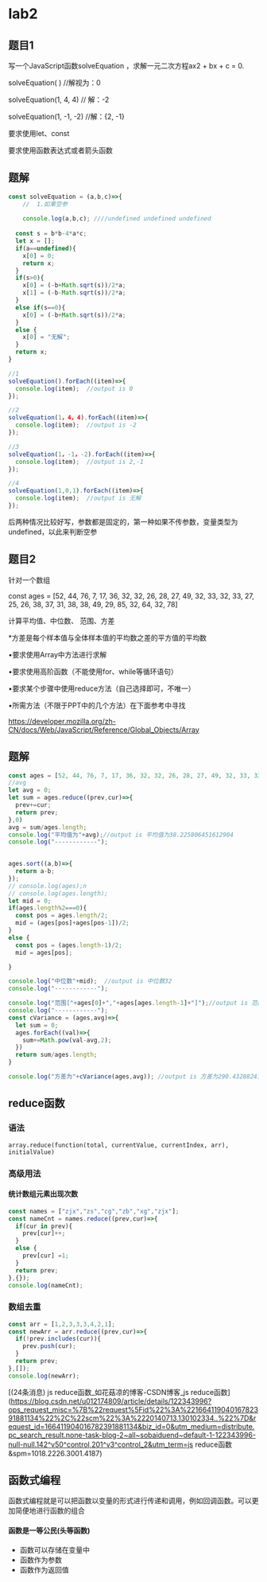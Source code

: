 # lab2

## 题目1

写一个JavaScript函数solveEquation ，求解一元二次方程ax2 + bx + c = 0. 

solveEquation( ) //解视为：0

solveEquation(1, 4, 4) // 解：-2

solveEquation(1, -1, -2) //解：{2, -1}



要求使用let、const

要求使用函数表达式或者箭头函数



## 题解

```js
const solveEquation = (a,b,c)=>{
  	//	1.如果空参
   
    console.log(a,b,c); ////undefined undefined undefined
  
  const s = b*b-4*a*c;
  let x = [];
  if(a==undefined){
    x[0] = 0;
    return x;
  }
  if(s>0){
    x[0] = (-b+Math.sqrt(s))/2*a;
    x[1] = (-b-Math.sqrt(s))/2*a;
  }
  else if(s==0){
    x[0] = (-b+Math.sqrt(s))/2*a;
  }
  else {
    x[0] = "无解";
  }
  return x;
} 

//1
solveEquation().forEach((item)=>{
  console.log(item);  //output is 0
});

//2
solveEquation(1，4，4).forEach((item)=>{
  console.log(item);  //output is -2
});

//3
solveEquation(1，-1，-2).forEach((item)=>{
  console.log(item);  //output is 2,-1
});

//4
solveEquation(1,0,1).forEach((item)=>{
  console.log(item);  //output is 无解
});

```

后两种情况比较好写，参数都是固定的，第一种如果不传参数，变量类型为undefined，以此来判断空参



## 题目2



针对一个数组

const ages = [52, 44, 76, 7, 17, 36, 32, 32, 26, 28, 27, 49, 32, 33, 32, 33, 27, 25, 26, 38, 37, 31, 38, 38, 49, 29, 85, 32, 64, 32, 78]

计算平均值、中位数、 范围、方差

*方差是每个样本值与全体样本值的平均数之差的平方值的平均数

•要求使用Array中方法进行求解

•要求使用高阶函数（不能使用for、while等循环语句）

•要求某个步骤中使用reduce方法（自己选择即可，不唯一）

•所需方法（不限于PPT中的几个方法）在下面参考中寻找

https://developer.mozilla.org/zh-CN/docs/Web/JavaScript/Reference/Global_Objects/Array



## 题解

```js
const ages = [52, 44, 76, 7, 17, 36, 32, 32, 26, 28, 27, 49, 32, 33, 32, 33, 27, 25, 26, 38, 37, 31, 38, 38, 49, 29, 85, 32, 64, 32, 78]
//avg
let avg = 0;
let sum = ages.reduce((prev,cur)=>{
  prev+=cur;
  return prev;
},0)
avg = sum/ages.length;
console.log("平均值为"+avg);//output is 平均值为38.225806451612904
console.log("------------"); 
													

ages.sort((a,b)=>{
  return a-b;
});
// console.log(ages);n
// console.log(ages.length);
let mid = 0;
if(ages.length%2===0){
  const pos = ages.length/2;
  mid = (ages[pos]+ages[pos-1])/2;
}
else {
  const pos = (ages.length-1)/2;
  mid = ages[pos];

}

console.log("中位数"+mid);  //output is 中位数32
console.log("------------");

console.log("范围["+ages[0]+","+ages[ages.length-1]+"]");//output is 范围[7,85]
console.log("------------");
const cVariance = (ages,avg)=>{
  let sum = 0;
  ages.forEach((val)=>{
    sum+=Math.pow(val-avg,2);
  })
  return sum/ages.length;
}

console.log("方差为"+cVariance(ages,avg)); //output is 方差为290.4328824141519


```



## reduce函数

### 语法

```
array.reduce(function(total, currentValue, currentIndex, arr), initialValue)
```



### 高级用法

#### 统计数组元素出现次数

```js
const names = ["zjx","zs","cg","zb","xg","zjx"];
const nameCnt = names.reduce((prev,cur)=>{
  if(cur in prev){
    prev[cur]++;
  }
  else {
    prev[cur] =1;
  }
  return prev;
},{});
console.log(nameCnt);
```



### 数组去重

```js
const arr = [1,2,3,3,3,4,2,1];
const newArr = arr.reduce((prev,cur)=>{
  if(!prev.includes(cur)){
    prev.push(cur);
  }
  return prev;
},[]);
console.log(newArr);
```



[(24条消息) js reduce函数_如花菇凉的博客-CSDN博客_js reduce函数](https://blog.csdn.net/u012174809/article/details/122343996?ops_request_misc=%7B%22request%5Fid%22%3A%22166411904016782391881134%22%2C%22scm%22%3A%2220140713.130102334..%22%7D&request_id=166411904016782391881134&biz_id=0&utm_medium=distribute.pc_search_result.none-task-blog-2~all~sobaiduend~default-1-122343996-null-null.142^v50^control,201^v3^control_2&utm_term=js  reduce函数&spm=1018.2226.3001.4187)





## 函数式编程 

函数式编程就是可以把函数以变量的形式进行传递和调用，例如回调函数。可以更加简便地进行函数的组合



#### 函数是一等公民(头等函数)

- 函数可以存储在变量中
- 函数作为参数
- 函数作为返回值





